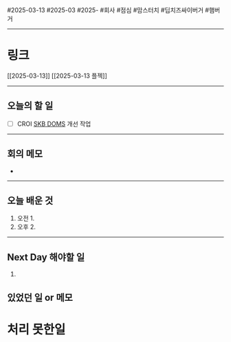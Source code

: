 #2025-03-13 #2025-03 #2025- 
#회사 #점심 #맘스터치 #딥치즈싸이버거 #햄버거

------
# 링크 
[[2025-03-13]]
[[2025-03-13 플젝]]


---
## 오늘의 할 일
- [ ] CROI [SKB DOMS](https://doms.ucom.kr/login) 개선 작업
---
## 회의 메모
- 
---
## 오늘 배운 것
1. 오전
    1. 
2. 오후
    2. 
---
## Next Day 해야할 일
1. 


## 있었던 일 or 메모


# 처리 못한일